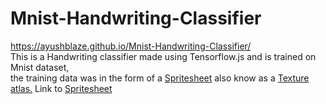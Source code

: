# Mnist-Handwriting-Classifier
https://ayushblaze.github.io/Mnist-Handwriting-Classifier/ <br>
This is a Handwriting classifier made using Tensorflow.js and is trained on Mnist dataset,<br> the training data was in the form of a [Spritesheet](https://en.wikipedia.org/wiki/Texture_atlas#:~:text=In%20computer%20graphics%2C%20a%20texture,together%20to%20reduce%20overall%20dimensions.&text=A%20sub%2Dimage%20is%20drawn,it%20out%20of%20the%20atlas.) also know as a [Texture atlas.](https://en.wikipedia.org/wiki/Texture_atlas#:~:text=In%20computer%20graphics%2C%20a%20texture,together%20to%20reduce%20overall%20dimensions.&text=A%20sub%2Dimage%20is%20drawn,it%20out%20of%20the%20atlas.)
Link to [Spritesheet](https://storage.googleapis.com/learnjs-data/model-builder/mnist_images.png)
